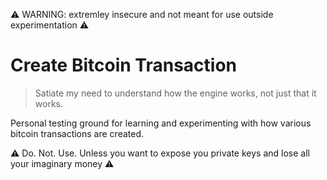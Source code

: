 ⚠️  WARNING: extremley insecure and not meant for use outside experimentation ⚠️

# Create Bitcoin Transaction 
> Satiate my need to understand how the engine works, not just that it works.

Personal testing ground for learning and experimenting with how various bitcoin transactions are created.

⚠️  Do. Not. Use. Unless you want to expose you private keys and lose all your imaginary money ⚠️  

